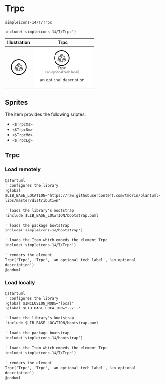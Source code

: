# Trpc


```text
simpleicons-14/T/Trpc
```

```text
include('simpleicons-14/T/Trpc')
```



| Illustration | Trpc |
| :---: | :---: |
| ![illustration for Illustration](../../simpleicons-14/T/Trpc.png) | ![illustration for Trpc](../../simpleicons-14/T/Trpc.Local.png) |



## Sprites
The item provides the following sriptes:

- `<$TrpcXs>`
- `<$TrpcSm>`
- `<$TrpcMd>`
- `<$TrpcLg>`





## Trpc

### Load remotely
```plantuml
@startuml
' configures the library
!global $LIB_BASE_LOCATION="https://raw.githubusercontent.com/tmorin/plantuml-libs/master/distribution"

' loads the library's bootstrap
!include $LIB_BASE_LOCATION/bootstrap.puml

' loads the package bootstrap
include('simpleicons-14/bootstrap')

' loads the Item which embeds the element Trpc
include('simpleicons-14/T/Trpc')

' renders the element
Trpc('Trpc', 'Trpc', 'an optional tech label', 'an optional description')
@enduml
```

### Load locally
```plantuml
@startuml
' configures the library
!global $INCLUSION_MODE="local"
!global $LIB_BASE_LOCATION="../.."

' loads the library's bootstrap
!include $LIB_BASE_LOCATION/bootstrap.puml

' loads the package bootstrap
include('simpleicons-14/bootstrap')

' loads the Item which embeds the element Trpc
include('simpleicons-14/T/Trpc')

' renders the element
Trpc('Trpc', 'Trpc', 'an optional tech label', 'an optional description')
@enduml
```

